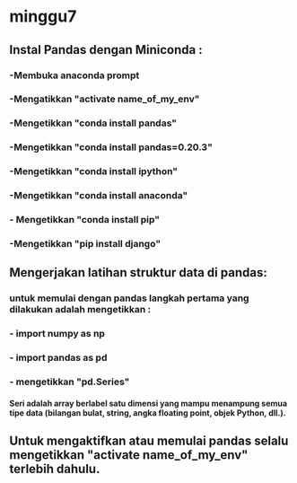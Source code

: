 # minggu7


## Instal Pandas dengan Miniconda :
### -Membuka anaconda prompt
### -Mengatikkan "activate name_of_my_env"
### -Mengetikkan "conda install pandas"
### -Mengetikkan "conda install pandas=0.20.3"
### -Mengetikkan "conda install ipython"
### -Mengetikkan "conda install anaconda"
### - Mengetikkan "conda install pip"
### -Mengetikkan "pip install django"

## Mengerjakan latihan struktur data di pandas:
### untuk memulai dengan pandas langkah pertama yang dilakukan adalah mengetikkan :
### - import numpy as np
### - import pandas as pd
### - mengetikkan "pd.Series"
#### Seri adalah array berlabel satu dimensi yang mampu menampung semua tipe data (bilangan bulat, string, angka floating point, objek Python, dll.).

## Untuk mengaktifkan atau memulai pandas selalu mengetikkan "activate name_of_my_env" terlebih dahulu.